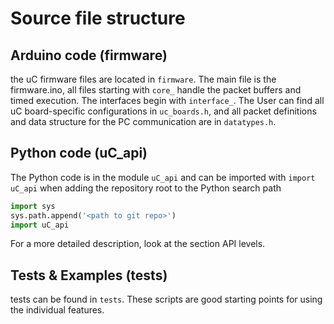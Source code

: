 # Source file structure

## Arduino code (firmware)
the uC firmware files are located in `firmware`. The main file is the firmware.ino, all files starting with `core_` handle the packet buffers and timed execution. The interfaces begin with `interface_`. The User can find all uC board-specific configurations in `uc_boards.h`, and all packet definitions and data structure for the PC communication are in `datatypes.h`.

## Python code (uC_api)
The Python code is in the module `uC_api` and can be imported with `import uC_api` when adding the repository root to the Python search path 
```python
import sys
sys.path.append('<path to git repo>')
import uC_api
```
For a more detailed description, look at the section API levels.

## Tests & Examples (tests)
tests can be found in `tests`. These scripts are good starting points for using the individual features. 
